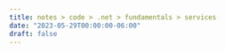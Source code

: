 ```yaml
---
title: notes > code > .net > fundamentals > services
date: "2023-05-29T00:00:00-06:00"
draft: false
---
```

